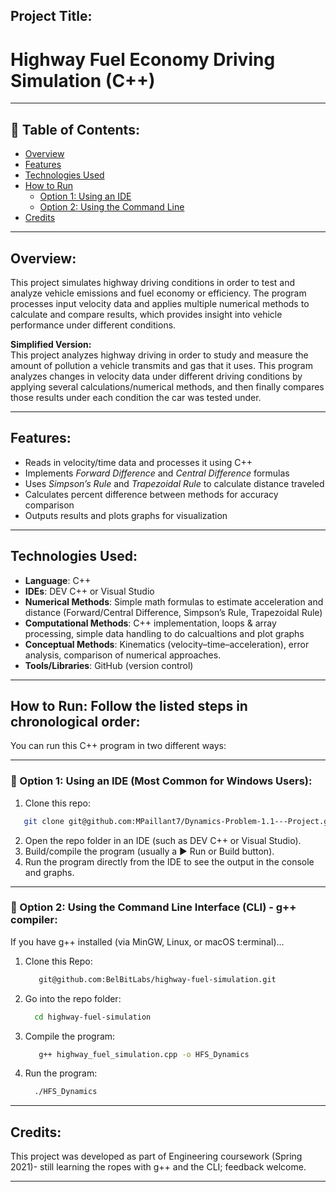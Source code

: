 ## Project Title:
# Highway Fuel Economy Driving Simulation (C++)

---
## 📑 Table of Contents:
- [Overview](#overview)
- [Features](#features)
- [Technologies Used](#technologies-used)
- [How to Run](#how-to-run-follow-the-listed-steps-in-chronological-order)
  - [Option 1: Using an IDE](#-option-1-using-an-ide-most-common-for-windows-users)
  - [Option 2: Using the Command Line](#-option-2-using-the-command-line-g-compiler)
- [Credits](#credits)

---
## Overview:
This project simulates highway driving conditions in order to test and analyze vehicle emissions and fuel economy or efficiency. The program processes input velocity data 
and applies multiple numerical methods to calculate and compare results, which provides insight into vehicle performance under different conditions.  

**Simplified Version:**  
This project analyzes highway driving in order to study and measure the amount of pollution a vehicle transmits and gas that it uses. This program analyzes changes in velocity data 
under different driving conditions by applying several calculations/numerical methods, and then finally compares those results under each condition the car was tested under.  

---
## Features:
- Reads in velocity/time data and processes it using C++  
- Implements *Forward Difference* and *Central Difference* formulas  
- Uses *Simpson’s Rule* and *Trapezoidal Rule* to calculate distance traveled  
- Calculates percent difference between methods for accuracy comparison  
- Outputs results and plots graphs for visualization  

---
## Technologies Used:
- **Language**: C++  
- **IDEs**: DEV C++ or Visual Studio  
- **Numerical Methods**: Simple math formulas to estimate acceleration and distance (Forward/Central Difference, Simpson’s Rule, Trapezoidal Rule) 
- **Computational Methods**: C++ implementation, loops & array processing, simple data handling to do calcualtions and plot graphs
- **Conceptual Methods**: Kinematics (velocity–time–acceleration), error analysis, comparison of numerical approaches.
- **Tools/Libraries**: GitHub (version control)  

---
## How to Run: Follow the listed steps in chronological order:  
You can run this C++ program in two different ways:  

---
### 🔹 Option 1: Using an IDE (Most Common for Windows Users):
1.  Clone this repo:  
   ```bash
      git clone git@github.com:MPaillant7/Dynamics-Problem-1.1---Project.git
   ```
  2. Open the repo folder in an IDE (such as DEV C++ or Visual Studio).
  3. Build/compile the program (usually a ▶️ Run or Build button).
  4. Run the program directly from the IDE to see the output in the console and graphs.

---
### 🔹 Option 2: Using the Command Line Interface (CLI) - g++ compiler:
If you have g++ installed (via MinGW, Linux, or macOS t:erminal)...

1. Clone this Repo:
   ```bash
      git@github.com:BelBitLabs/highway-fuel-simulation.git
   ```
2. Go into the repo folder:
    ```bash
      cd highway-fuel-simulation
    ```
3. Compile the program:
   ```bash
      g++ highway_fuel_simulation.cpp -o HFS_Dynamics
   ```
4. Run the program:
   ```bash
     ./HFS_Dynamics
   ```
---
## Credits:
This project was developed as part of Engineering coursework (Spring 2021)- still learning the ropes with g++ and the CLI; feedback welcome.

---



   














